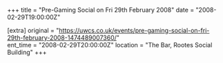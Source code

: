 +++
title = "Pre-Gaming Social on Fri 29th February 2008"
date = "2008-02-29T19:00:00Z"

[extra]
original = "https://uwcs.co.uk/events/pre-gaming-social-on-fri-29th-february-2008-1474489007360/"    
ent_time = "2008-02-29T20:00:00Z"
location = "The Bar, Rootes Social Building"
+++



